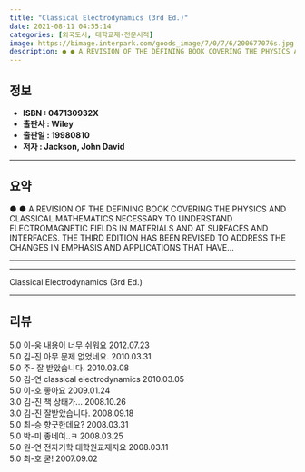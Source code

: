 ```yaml
---
title: "Classical Electrodynamics (3rd Ed.)"
date: 2021-08-11 04:55:14
categories: [외국도서, 대학교재-전문서적]
image: https://bimage.interpark.com/goods_image/7/0/7/6/200677076s.jpg
description: ● ● A REVISION OF THE DEFINING BOOK COVERING THE PHYSICS AND CLASSICAL MATHEMATICS NECESSARY TO UNDERSTAND ELECTROMAGNETIC FIELDS IN MATERIALS AND AT SURFACES
---
```


## **정보**

- **ISBN : 047130932X**
- **출판사 : Wiley**
- **출판일 : 19980810**
- **저자 : Jackson, John David**

------



## **요약**

●  ●  A REVISION OF THE DEFINING BOOK COVERING THE PHYSICS AND CLASSICAL MATHEMATICS NECESSARY TO UNDERSTAND ELECTROMAGNETIC FIELDS IN MATERIALS AND AT SURFACES AND INTERFACES. THE THIRD EDITION HAS BEEN REVISED TO ADDRESS THE CHANGES IN EMPHASIS AND APPLICATIONS THAT HAVE... 

------



------


Classical Electrodynamics (3rd Ed.) 

------


## **리뷰** 

5.0 이-웅 내용이 너무 쉬워요 2012.07.23 <br/>5.0 김-진 아무 문제 없었네요. 2010.03.31 <br/>5.0 주- 잘 받았습니다. 2010.03.08 <br/>5.0 김-연 classical electrodynamics 2010.03.05 <br/>5.0 이-호 좋아요 2009.01.24 <br/>3.0 김-진 책 상태가... 2008.10.26 <br/>3.0 김-진 잘받았습니다. 2008.09.18 <br/>5.0 최-승 향긋한데요? 2008.03.31 <br/>5.0 박-미 좋네여..ㅋ 2008.03.25 <br/>5.0 원-연 전자기학 대학원교재지요 2008.03.11 <br/>5.0 최-호 굳! 2007.09.02 <br/>